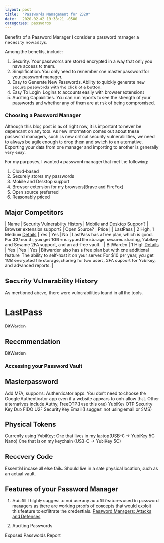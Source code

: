 ```yaml
---
layout: post
title:  "Passwords Management for 2020"
date:   2020-02-02 19:38:21 -0500
categories: passwords
---
```


Benefits of a Password Manager
I consider a password manager a necessity nowadays.

Among the benefits, include:
1. Security. Your passwords are stored encrypted in a way that only you have access to them.
1. Simplification. You only need to remember one master password for your password manager. 
2. Easy to Generate New Passwords. Ability to quickly generate new secure passwords with the click of a button.
3. Easy To Login. Logins to accounts easily with browser extensions
4. Auditing Capabilities. You can run reports to see the strength of your passwords and whether any of them are at risk of being compromised.


### Choosing a Password Manager

Although this blog post is as of right now, it is important to never be dependant on any tool. As new information comes out about these password managers, such as new critical security vulnerabilities, we need to always be agile enough to drop them and switch to an alternative. Exporting your data from one manager and importing to another is generally very easy.

For my purposes, I wanted a password manager that met the following:
1. Cloud-based
2. Securely stores my passwords
2. Mobile and Desktop support
2. Browser extension for my browsers(Brave and FireFox)
3. Open source preferred
4. Reasonably priced

## Major Competitors

| Name     | Security Vulnerability History | Mobile and Desktop Support? | Browser extension support? | Open Source? | Price |
| LastPass | 2 High, 1 Medium        [Details](https://nvd.nist.gov/vuln/search/results?form_type=Basic&results_type=overview&query=lastpass&search_type=all)       | Yes                         | Yes                        | No           | LastPass has a free plan, which is good. For $3/month, you get 1GB encrypted file storage, secured sharing, Yubikey and Sesame 2FA support, and an ad-free vault.   |
| BitWarden | 1 High              [Details](https://nvd.nist.gov/vuln/search/results?form_type=Basic&results_type=overview&query=bitwarden&search_type=all)          | Yes                         | Yes                        | Yes          | Bitwarden also has a free plan but with one additional feature. The ability to self-host it on your server. For $10 per year, you get 1GB encrypted file storage, sharing for two users, 2FA support for Yubikey, and advanced reports.   |

## Security Vulnerability History

As mentioned above, there were vulnerabilities found in all the tools.

# LastPass


BitWarden


## Recommendation

BitWarden





### Accessing your Password Vault

## Masterpassword
Add MFA, supports:
Authenticator apps. You don’t need to choose the Google Authenticator app even if a website appears to only allow that. Other alternatives include Authy, FreeOTP(I use this one)
YubiKey OTP Security Key
Duo
FIDO U2F Security Key
Email (I suggest not using email or SMS)

## Physical Tokens
Currently using YubiKey:
One that lives in my laptop(USB-C -> YubiKey 5C Nano)
One that is on my keychain (USB-C -> YubiKey 5C)

## Recovery Code
Essential incase all else fails.
Should live in a safe physical location, such as an actual vault.

## Features of your Password Manager
1. Autofill
I highly suggest to not use any autofill features used in password managers as there are working proofs of concepts that would exploit this feature to exfiltrate the credentials.
[Password Managers: Attacks and Defenses](https://www.cs.columbia.edu/~suman/docs/suman_pwdmgr.pdf)

2. Auditing Passwords

Exposed Passwords Report






